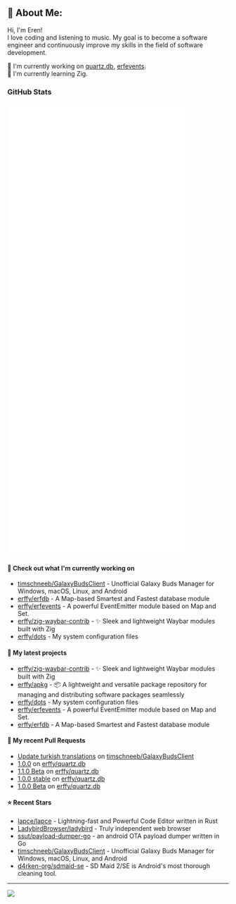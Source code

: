 ## 💫 About Me:
Hi, I'm Eren!<br>
I love coding and listening to music. My goal is to become a software engineer and continuously improve my skills in the field of software development.

📝 I'm currently working on [quartz.db](https://github.com/erffy/quartz.db), [erfevents](https://github.com/erffy/erfevents). <br>
🌱 I'm currently learning Zig. <br>

### GitHub Stats

<p align="left"><img src="https://raw.githubusercontent.com/erffy/erffy/main/github-metrics.svg" /></p>

#### 👷 Check out what I'm currently working on

- [timschneeb/GalaxyBudsClient](https://github.com/timschneeb/GalaxyBudsClient) - Unofficial Galaxy Buds Manager for Windows, macOS, Linux, and Android
- [erffy/erfdb](https://github.com/erffy/erfdb) - A Map-based Smartest and Fastest database module
- [erffy/erfevents](https://github.com/erffy/erfevents) - A powerful EventEmitter module based on Map and Set.
- [erffy/zig-waybar-contrib](https://github.com/erffy/zig-waybar-contrib) - ✨ Sleek and lightweight Waybar modules built with Zig
- [erffy/dots](https://github.com/erffy/dots) - My system configuration files
#### 🌱 My latest projects

- [erffy/zig-waybar-contrib](https://github.com/erffy/zig-waybar-contrib) - ✨ Sleek and lightweight Waybar modules built with Zig
- [erffy/apkg](https://github.com/erffy/apkg) - 📦 A lightweight and versatile package repository for managing and distributing software packages seamlessly
- [erffy/dots](https://github.com/erffy/dots) - My system configuration files
- [erffy/erfevents](https://github.com/erffy/erfevents) - A powerful EventEmitter module based on Map and Set.
- [erffy/erfdb](https://github.com/erffy/erfdb) - A Map-based Smartest and Fastest database module
#### 🔨 My recent Pull Requests

- [Update turkish translations](https://github.com/timschneeb/GalaxyBudsClient/pull/591) on [timschneeb/GalaxyBudsClient](https://github.com/timschneeb/GalaxyBudsClient)
- [1.0.0](https://github.com/erffy/quartz.db/pull/5) on [erffy/quartz.db](https://github.com/erffy/quartz.db)
- [1.1.0 Beta](https://github.com/erffy/quartz.db/pull/3) on [erffy/quartz.db](https://github.com/erffy/quartz.db)
- [1.0.0 stable](https://github.com/erffy/quartz.db/pull/2) on [erffy/quartz.db](https://github.com/erffy/quartz.db)
- [1.0.0 Beta](https://github.com/erffy/quartz.db/pull/1) on [erffy/quartz.db](https://github.com/erffy/quartz.db)
#### ⭐ Recent Stars

- [lapce/lapce](https://github.com/lapce/lapce) - Lightning-fast and Powerful Code Editor written in Rust
- [LadybirdBrowser/ladybird](https://github.com/LadybirdBrowser/ladybird) - Truly independent web browser
- [ssut/payload-dumper-go](https://github.com/ssut/payload-dumper-go) - an android OTA payload dumper written in Go
- [timschneeb/GalaxyBudsClient](https://github.com/timschneeb/GalaxyBudsClient) - Unofficial Galaxy Buds Manager for Windows, macOS, Linux, and Android
- [d4rken-org/sdmaid-se](https://github.com/d4rken-org/sdmaid-se) - SD Maid 2/SE is Android&#39;s most thorough cleaning tool.

---
[![](https://visitcount.itsvg.in/api?id=erffy&icon=5&color=13)](https://visitcount.itsvg.in)
